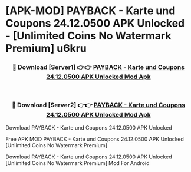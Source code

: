 # [APK-MOD] PAYBACK - Karte und Coupons 24.12.0500 APK Unlocked - [Unlimited Coins No Watermark Premium] u6kru



<div align="center">
<h3>🔴 Download [Server1] 👉👉 <a href="https://momento.my/?title=PAYBACK_-_Karte_und_Coupons_24.12.0500_APK_Unlocked">PAYBACK - Karte und Coupons 24.12.0500 APK Unlocked Mod Apk</a></h3><br>

<h3>🔴 Download [Server2] 👉👉 <a href="https://momento.my/?title=PAYBACK_-_Karte_und_Coupons_24.12.0500_APK_Unlocked">PAYBACK - Karte und Coupons 24.12.0500 APK Unlocked Mod Apk</a></h3>
</div>



Download PAYBACK - Karte und Coupons 24.12.0500 APK Unlocked 

Free APK MOD PAYBACK - Karte und Coupons 24.12.0500 APK Unlocked [Unlimited Coins No Watermark Premium]

Download PAYBACK - Karte und Coupons 24.12.0500 APK Unlocked [Unlimited Coins No Watermark Premium] Mod For Android
